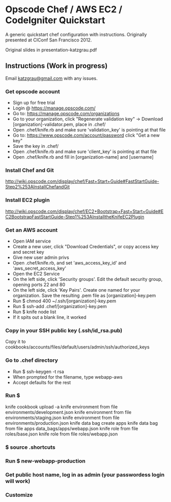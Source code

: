 # Opscode Chef / AWS EC2 / CodeIgniter Quickstart

A generic quickstart chef configuration with instructions. Originally presented at CIConf San Francisco 2012.

Original slides in presentation-katzgrau.pdf

## Instructions (Work in progress)

Email katzgrau@gmail.com with any issues.

### Get opscode account

* Sign up for free trial
* Login @ https://manage.opscode.com/
* Go to: https://manage.opscode.com/organizations
* Go to your organization, click "Regenerate validation key" -> Download [organization]-validator.pem, place in .chef/
* Open .chef/knife.rb and make sure 'validation_key' is pointing at that file
* Go to: https://www.opscode.com/account/password click "Get a new key"
* Save the key in .chef/
* Open .chef/knife.rb and make sure 'client_key' is pointing at that file
* Open .chef/knife.rb and fill in [organization-name] and [username]
    
### Install Chef and Git

http://wiki.opscode.com/display/chef/Fast+Start+Guide#FastStartGuide-Step2%253AInstallChefandGit

### Install EC2 plugin 

http://wiki.opscode.com/display/chef/EC2+Bootstrap+Fast+Start+Guide#EC2BootstrapFastStartGuide-Step1%253AInstalltheKnifeEC2Plugin

### Get an AWS account
* Open IAM service
* Create a new user, click "Download Credentials", or copy access key and secret key
* Give new user admin privs
* Open .chef/knife.rb, and set 'aws_access_key_id' and 'aws_secret_access_key'
* Open the EC2 Service
* On the left side, click 'Security groups'. Edit the default security group, opening ports 22 and 80
* On the left side, click 'Key Pairs'. Create one named for your organization. Save the resulting .pem file as [organization]-key.pem
* Run $ chmod 400 ~/.ssh/[organization]-key.pem
* Run $ ssh-add .chef/[organization]-key.pem
* Run $ knife node list
* If it spits out a blank line, it worked

### Copy in your SSH public key (.ssh/id_rsa.pub) 

Copy it to cookbooks/accounts/files/default/users/admin/ssh/authorized_keys

### Go to .chef directory

* Run $ ssh-keygen -t rsa
* When prompted for the filename, type webapp-aws
* Accept defaults for the rest
      
### Run $ 
knife cookbook upload -a
knife environment from file environments/development.json
knife environment from file environments/staging.json
knife environment from file environments/production.json
knife data bag create apps
knife data bag from file apps data_bags/apps/webapp.json
knife role from file roles/base.json
knife role from file roles/webapp.json

### $ source .shortcuts

### Run $ new-webapp-production

### Get public host name, log in as admin (your passwordess login will work)

### Customize

